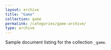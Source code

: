 ```yaml
---
layout: archive
title: "Game"
collection: game
permalink: /categories/game-archive/
type: archive
---
```


Sample document listing for the collection `_game`.